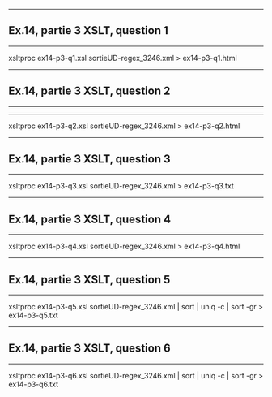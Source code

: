 ----------------------------------------------------------------------
## Ex.14, partie 3 XSLT, question 1
----------------------------------------------------------------------
xsltproc ex14-p3-q1.xsl sortieUD-regex_3246.xml > ex14-p3-q1.html      

----------------------------------------------------------------------
## Ex.14, partie 3 XSLT, question 2
----------------------------------------------------------------------
----------------------------------------------------------------------
xsltproc ex14-p3-q2.xsl sortieUD-regex_3246.xml > ex14-p3-q2.html    

----------------------------------------------------------------------
## Ex.14, partie 3 XSLT, question 3
----------------------------------------------------------------------   
xsltproc ex14-p3-q3.xsl sortieUD-regex_3246.xml > ex14-p3-q3.txt 

----------------------------------------------------------------------
## Ex.14, partie 3 XSLT, question 4
----------------------------------------------------------------------   
xsltproc ex14-p3-q4.xsl sortieUD-regex_3246.xml > ex14-p3-q4.html 

----------------------------------------------------------------------
## Ex.14, partie 3 XSLT, question 5
----------------------------------------------------------------------   
xsltproc ex14-p3-q5.xsl sortieUD-regex_3246.xml | sort | uniq -c | sort -gr > ex14-p3-q5.txt 

----------------------------------------------------------------------
## Ex.14, partie 3 XSLT, question 6
----------------------------------------------------------------------   
xsltproc ex14-p3-q6.xsl sortieUD-regex_3246.xml | sort | uniq -c | sort -gr > ex14-p3-q6.txt 